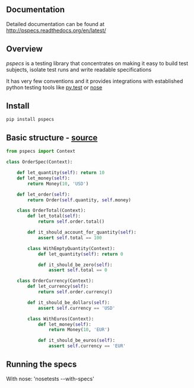 ## Documentation

Detailed documentation can be found at http://pspecs.readthedocs.org/en/latest/

## Overview

*pspecs* is a testing library that concentrates on making it easy to build test subjects, isolate test runs
and write readable specifications

It has very few conventions and it provides integrations with established
python testing tools like [py.test](http://pytest.org/latest/) or [nose](http://nose.readthedocs.org/en/latest/)

## Install

```
pip install pspecs
```

## Basic structure - [source](./examples/order_spec.py)

```python
from pspecs import Context

class OrderSpec(Context):

    def let_quantity(self): return 10
    def let_money(self):
        return Money(10, 'USD')

    def let_order(self):
        return Order(self.quantity, self.money)

    class OrderTotal(Context):
        def let_total(self):
            return self.order.total()

        def it_should_account_for_quantity(self):
            assert self.total == 100

        class WithEmptyQuantity(Context):
            def let_quantity(self): return 0

            def it_should_be_zero(self):
                assert self.total == 0

    class OrderCurrency(Context):
        def let_currency(self):
            return self.order.currency()

        def it_should_be_dollars(self):
            assert self.currency == 'USD'

        class WithEuros(Context):
            def let_money(self):
                return Money(10, 'EUR')

            def it_should_be_euros(self):
                assert self.currency == 'EUR'
```

## Running the specs

With nose: 'nosetests --with-specs'